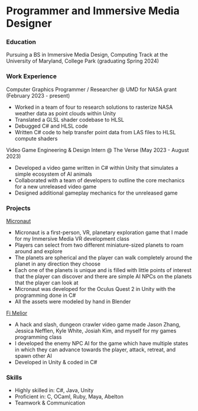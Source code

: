 # Programmer and Immersive Media Designer

### Education
Pursuing a BS in Immersive Media Design, Computing Track at the University of Maryland, College Park (graduating Spring 2024)

### Work Experience
Computer Graphics Programmer / Researcher @ UMD for NASA grant (February 2023 - present)
- Worked in a team of four to research solutions to rasterize NASA weather data as point clouds within Unity
- Translated a GLSL shader codebase to HLSL
- Debugged C# and HLSL code
- Written C# code to help transfer point data from LAS files to HLSL compute shaders


Video Game Engineering & Design Intern @ The Verse (May 2023 - August 2023)
- Developed a video game written in C# within Unity that simulates a simple ecosystem of AI animals 
- Collaborated with a team of developers to outline the core mechanics for a new unreleased video game
- Designed additional gameplay mechanics for the unreleased game

### Projects
<a href="https://github.com/mickeysanto/Micronaut/tree/main">Micronaut</a>
- Micronaut is a first-person, VR, planetary exploration game that I made for my Immersive Media VR development class
- Players can select from two different miniature-sized planets to roam around and explore
- The planets are spherical and the player can walk completely around the planet in any direction they choose
- Each one of the planets is unique and is filled with little points of interest that the player can discover and there are 
  simple AI NPCs on the planets that the player can look at
- Micronaut was developed for the Oculus Quest 2 in Unity with the programming done in C# 
- All the assets were modeled by hand in Blender 

<a href="https://github.com/mickeysanto/Fi-Melior">Fi Melior</a>
- A hack and slash, dungeon crawler video game made Jason Zhang, Jessica Nefflen, Kyle White, Josiah Kim, and myself 
  for my games programming class
- I developed the enemy NPC AI for the game which have multiple states in which they can advance towards the player,
  attack, retreat, and spawn other AI
- Developed in Unity & coded in C# 

### Skills
- Highly skilled in: C#, Java, Unity
- Proficient in: C, OCaml, Ruby, Maya, Abelton
- Teamwork & Communication

